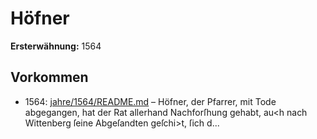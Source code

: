 # Höfner

**Ersterwähnung:** 1564

## Vorkommen
- 1564: [jahre/1564/README.md](../jahre/1564/README.md) – Höfner, der Pfarrer, mit Tode abgegangen,
hat der Rat allerhand Nachforſhung gehabt, au<h nach
Wittenberg ſeine Abgeſandten geſchi>t, ſich d...
